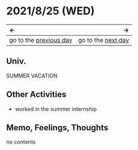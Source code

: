 # 2021/8/25 (WED)
|←|→|
|:---|---:|
go to the [previous day](./24th.md) | go to the [next day](./26th.md)

## Univ.
SUMMER VACATION

## Other Activities
- worked in the summer internship

## Memo, Feelings, Thoughts
no contents
